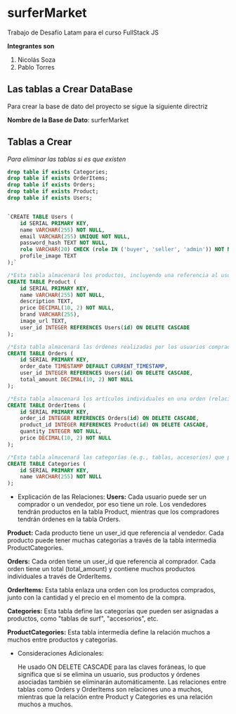 # surferMarket
Trabajo de Desafío Latam para el curso FullStack JS

**Integrantes son**
1. Nicolás Soza
2. Pablo Torres

## Las tablas a Crear DataBase

Para crear la base de dato del proyecto se sigue la siguiente directriz

**Nombre de la Base de Dato**: surferMarket
## Tablas a Crear

*Para eliminar las tablas si es que existen*

```sql
drop table if exists Categories;
drop table if exists OrderItems;
drop table if exists Orders;
drop table if exists Product;
drop table if exists Users;


`CREATE TABLE Users (
    id SERIAL PRIMARY KEY,
    name VARCHAR(255) NOT NULL,
    email VARCHAR(255) UNIQUE NOT NULL,
    password_hash TEXT NOT NULL,
    role VARCHAR(20) CHECK (role IN ('buyer', 'seller', 'admin')) NOT NULL,
    profile_image TEXT
);`

/*Esta tabla almacenará los productos, incluyendo una referencia al usuario (vendedor).*/
CREATE TABLE Product (
    id SERIAL PRIMARY KEY,
    name VARCHAR(255) NOT NULL,
    description TEXT,
    price DECIMAL(10, 2) NOT NULL,
    brand VARCHAR(255),
    image_url TEXT,
    user_id INTEGER REFERENCES Users(id) ON DELETE CASCADE
);

/*Esta tabla almacenará las órdenes realizadas por los usuarios compradores.*/
CREATE TABLE Orders (
    id SERIAL PRIMARY KEY,
    order_date TIMESTAMP DEFAULT CURRENT_TIMESTAMP,
    user_id INTEGER REFERENCES Users(id) ON DELETE CASCADE,
    total_amount DECIMAL(10, 2) NOT NULL
);

/*Esta tabla almacenará los artículos individuales en una orden (relación entre Orders y Product).*/
CREATE TABLE OrderItems (
    id SERIAL PRIMARY KEY,
    order_id INTEGER REFERENCES Orders(id) ON DELETE CASCADE,
    product_id INTEGER REFERENCES Product(id) ON DELETE CASCADE,
    quantity INTEGER NOT NULL,
    price DECIMAL(10, 2) NOT NULL
);

/*Esta tabla almacenará las categorías (e.g., tablas, accesorios) que pueden ser asignadas a los productos.*/
CREATE TABLE Categories (
    id SERIAL PRIMARY KEY,
    name VARCHAR(255) NOT NULL
);
```

 * Explicación de las Relaciones:
**Users:**
   Cada usuario puede ser un comprador o un vendedor, por eso tiene un role.
   Los vendedores tendrán productos en la tabla Product, mientras que los compradores tendrán órdenes en la tabla Orders.

**Product:**
   Cada producto tiene un user_id que referencia al vendedor.
   Cada producto puede tener muchas categorías a través de la tabla intermedia ProductCategories.

**Orders:**
   Cada orden tiene un user_id que referencia al comprador.
   Cada orden tiene un total (total_amount) y contiene muchos productos individuales a través de OrderItems.

**OrderItems:**
   Esta tabla enlaza una orden con los productos comprados, junto con la cantidad y el precio en el momento de la compra.

**Categories:**
   Esta tabla define las categorías que pueden ser asignadas a productos, como "tablas de surf", "accesorios", etc.

**ProductCategories:**
   Esta tabla intermedia define la relación muchos a muchos entre productos y categorías.

* Consideraciones Adicionales:

    He usado ON DELETE CASCADE para las claves foráneas, lo que significa que si se elimina un usuario, sus productos y órdenes asociadas también se eliminarán automáticamente.
    Las relaciones entre tablas como Orders y OrderItems son relaciones uno a muchos, mientras que la relación entre Product y Categories es una relación muchos a muchos.

